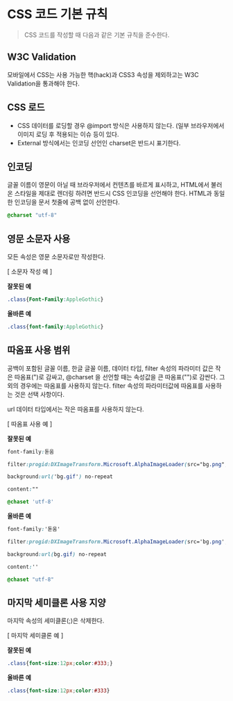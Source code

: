 # CSS 코드 기본 규칙
> CSS 코드를 작성할 때 다음과 같은 기본 규칙을 준수한다.

## W3C Validation
모바일에서 CSS는 사용 가능한 핵(hack)과 CSS3 속성을 제외하고는 W3C Validation을 통과해야 한다.

## CSS 로드
* CSS 데이터를 로딩할 경우 @import 방식은 사용하지 않는다. (일부 브라우저에서 이미지 로딩 후 적용되는 이슈 등이 있다.
* External 방식에서는 인코딩 선언인 charset은 반드시 표기한다.

## 인코딩
글꼴 이름이 영문이 아닐 때 브라우저에서 컨텐츠를 바르게 표시하고, HTML에서 불러온 스타일을 제대로 렌더링 하려면 반드시 CSS 인코딩을 선언해야 한다. HTML과 동일한 인코딩을 문서 첫줄에 공백 없이 선언한다.

``` css
@charset "utf-8"
```

## 영문 소문자 사용
모든 속성은 영문 소문자로만 작성한다.

[ 소문자 작성 예 ]

**잘못된 예**
``` css
.class{Font-Family:AppleGothic}
```
**올바른 예**
``` css
.class{font-family:AppleGothic}
```

## 따옴표 사용 범위
공백이 포함된 글꼴 이름, 한글 글꼴 이름, 데이터 타입, filter 속성의 파라미터 값은 작은 따옴표(")로 감싸고, @charset 을 선언할 때는 속성값을 큰 따옴표("")로 감싼다. 그 외의 경우에는 따옴표를 사용하지 않는다. filter 속성의 파라미터값에 따옴표를 사용하는 것은 선택 사항이다.

url 데이터 타입에서는 작은 따옴표를 사용하지 않는다.

[ 따옴표 사용 예 ]

**잘못된 예**
``` css
font-family:돋움
```
``` css
filter:progid:DXImageTransform.Microsoft.AlphaImageLoader(src="bg.png",sizingMethod="scale")
```
``` css
background:url('bg.gif') no-repeat
```
``` css
content:""
```
``` css
@chaset 'utf-8'
```
**올바른 예**
``` css
font-family:'돋움'
```
``` css
filter:progid:DXImageTransform.Microsoft.AlphaImageLoader(src='bg.png',sizingMethod='scale')
```
``` css
background:url(bg.gif) no-repeat
```
``` css
content:''
```
``` css
@chaset "utf-8"
```

## 마지막 세미클론 사용 지양
마지막 속성의 세미클론(;)은 삭제한다.

[ 마지막 세미클론 예 ]

**잘못된 예**
``` css
.class{font-size:12px;color:#333;}
```
**올바른 예**
``` css
.class{font-size:12px;color:#333}
```
